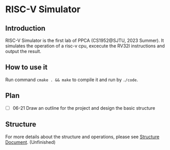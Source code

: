 # RISC-V Simulator
## Introduction
RISC-V Simulator is the first lab of PPCA (CS1952@SJTU, 2023 Summer). It simulates the operation of a risc-v cpu, excecute the RV32I instructions and output the result.

## How to use it

Run command ```cmake . && make``` to compile it and run by ```./code```.

## Plan
- [ ] 06-21 Draw an outline for the project and design the basic structure

## Structure
For more details about the structure and operations, please see [Structure Document](docs/structure.md). (Unfinished)
